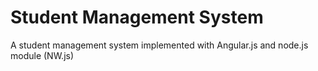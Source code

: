 # Student Management System

A student management system implemented with Angular.js and node.js module (NW.js)
